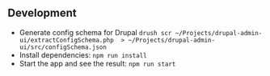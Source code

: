 ## Development

* Generate config schema for Drupal
  ```drush scr ~/Projects/drupal-admin-ui/extractConfigSchema.php  > ~/Projects/drupal-admin-ui/src/configSchema.json```
* Install dependencies:
  ```npm run install```
* Start the app and see the result:
  ```npm run start```